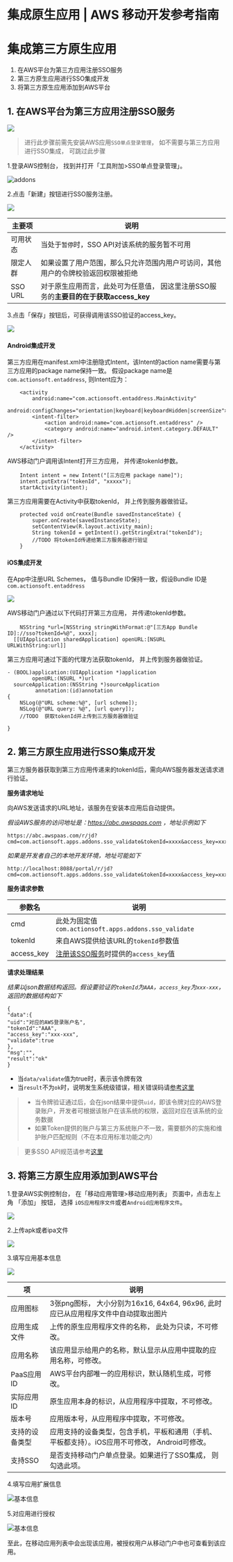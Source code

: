 # 集成原生应用 | AWS 移动开发参考指南

# 集成第三方原生应用

  1. 在AWS平台为第三方应用注册SSO服务
  2. 第三方原生应用进行SSO集成开发
  3. 将第三方原生应用添加到AWS平台

## 1\. 在AWS平台为第三方应用注册SSO服务

![](https://docs.awspaas.com/reference-guide/aws-paas-mobile-development-refrence-guide/3rd-app/nativesso.png)

> 进行此步骤前需先安装AWS应用`SSO单点登录管理`， 如不需要与第三方应用进行SSO集成， 可跳过此步骤

1.登录AWS控制台， 找到并打开「工具附加>SSO单点登录管理」。

![addons](https://docs.awspaas.com/reference-guide/aws-paas-mobile-development-refrence-guide/3rd-app/addons.png)

2.点击「新建」按钮进行SSO服务注册。

![](https://docs.awspaas.com/reference-guide/aws-paas-mobile-development-refrence-guide/3rd-app/register.png)

主要项 | 说明  
---|---  
可用状态 | 当处于`暂停`时，SSO API对该系统的服务暂不可用  
限定人群 | 如果设置了用户范围，那么只允许范围内用户可访问，其他用户的令牌校验返回权限被拒绝  
SSO URL | 对于原生应用而言，此处可为任意值， 因这里注册SSO服务的**主要目的在于获取access_key**  
  
3.点击「保存」按钮后，可获得调用该SSO验证的access_key。

![](https://docs.awspaas.com/reference-guide/aws-paas-mobile-development-refrence-guide/3rd-app/accesskey.png)

#### Android集成开发

第三方应用在manifest.xml中注册隐式Intent，该Intent的action name需要与第三方应用的package name保持一致。 假设package name是`com.actionsoft.entaddress`, 则Intent应为：
    
    
        <activity
            android:name="com.actionsoft.entaddress.MainActivity"
            android:configChanges="orientation|keyboard|keyboardHidden|screenSize">
            <intent-filter>
                <action android:name="com.actionsoft.entaddress" />
                <category android:name="android.intent.category.DEFAULT" />
            </intent-filter>
        </activity>
    

AWS移动门户调用该Intent打开三方应用， 并传递tokenId参数。
    
    
        Intent intent = new Intent("[三方应用 package name]");
        intent.putExtra("tokenId", "xxxxx");
        startActivity(intent);
    

第三方应用需要在Activity中获取tokenId， 并上传到服务器做验证。
    
    
        protected void onCreate(Bundle savedInstanceState) {
            super.onCreate(savedInstanceState);
            setContentView(R.layout.activity_main);
            String tokenId = getIntent().getStringExtra("tokenId");
            //TODO 将tokenId传递给第三方服务器进行验证
        }
    

#### iOS集成开发

在App中注册URL Schemes， 值与Bundle ID保持一致，假设Bundle ID是`com.actionsoft.entaddress`

![](https://docs.awspaas.com/reference-guide/aws-paas-mobile-development-refrence-guide/3rd-app/urlschema.jpg)

AWS移动门户通过以下代码打开第三方应用， 并传递tokenId参数。
    
    
        NSString *url=[NSString stringWithFormat:@"[三方App Bundle ID]://sso?tokenId=%@", xxxx];
      [[UIApplication sharedApplication] openURL:[NSURL URLWithString:url]]
    

第三方应用可通过下面的代理方法获取tokenId， 并上传到服务器做验证。
    
    
    - (BOOL)application:(UIApplication *)application
            openURL:(NSURL *)url
      sourceApplication:(NSString *)sourceApplication
             annotation:(id)annotation
    {
        NSLog(@"URL scheme:%@", [url scheme]);
        NSLog(@"URL query: %@", [url query]);
        //TODO  获取tokenId并上传到三方服务器做验证
    
    }
    

## 2\. 第三方原生应用进行SSO集成开发

第三方服务器获取到第三方应用传递来的tokenId后，需向AWS服务器发送请求进行验证。

**服务请求地址**

向AWS发送请求的URL地址，该服务在安装本应用后自动提供。

_假设AWS服务的访问地址是：<https://abc.awspaas.com> ，地址示例如下_
    
    
    https://abc.awspaas.com/r/jd?cmd=com.actionsoft.apps.addons.sso_validate&tokenId=xxxx&access_key=xxxx
    

_如果是开发者自己的本地开发环境，地址可能如下_
    
    
    http://localhost:8088/portal/r/jd?cmd=com.actionsoft.apps.addons.sso_validate&tokenId=xxxx&access_key=xxxx
    

**服务请求参数**

参数名 | 说明  
---|---  
cmd | 此处为固定值`com.actionsoft.apps.addons.sso_validate`  
tokenId | 来自AWS提供给该URL的`tokenId`参数值  
access_key | [注册该SSO服务](<../manage/register.html>)时提供的`access_key`值  
  
**请求处理结果**

_结果以json数据结构返回。假设要验证的`tokenId`为`AAA`，`access_key`为`xxx-xxx`，返回的数据结构如下_
    
    
    {
    "data":{
    "uid":"对应的AWS登录账户名",
    "tokenId":"AAA",
    "access_key":"xxx-xxx",
    "validate":true
    },
    "msg":"",
    "result":"ok"
    }
    

  * 当`data/validate`值为true时，表示该令牌有效
  * 当`result`不为`ok`时，说明发生系统级错误，相关错误码请[参考这里](<https://docs.awspaas.com/reference-guide/aws-paas-mvc-reference-guide/exception/error-code.html>)

>   * 当令牌验证通过后，会在json结果中提供`uid`，即该令牌对应的AWS登录账户，开发者可根据该账户在该系统的权限，返回对应在该系统的业务数据
>   * 如果Token提供的账户与第三方系统账户不一致，需要额外的实施和维护账户匹配规则（不在本应用标准功能之内）
> 

> 
> 更多SSO API规范请参考[这里](<https://docs.awspaas.com/reference-guide/aws-paas-sso-reference-guide/dev/sso_api.html>)

## 3\. 将第三方原生应用添加到AWS平台

1.登录AWS实例控制台， 在「移动应用管理>移动应用列表」 页面中，点击左上角 「添加」 按钮， 选择 `iOS应用程序文件`或者`Android应用程序文件`。

![](https://docs.awspaas.com/reference-guide/aws-paas-mobile-development-refrence-guide/3rd-app/addnative.png)

2.上传apk或者ipa文件

![](https://docs.awspaas.com/reference-guide/aws-paas-mobile-development-refrence-guide/3rd-app/upload.png)

3.填写应用基本信息

![](https://docs.awspaas.com/reference-guide/aws-paas-mobile-development-refrence-guide/3rd-app/native_basic.png)

项 | 说明  
---|---  
应用图标 | 3张png图标， 大小分别为16x16, 64x64, 96x96, 此时应已从应用程序文件中自动提取出图片  
应用生成文件 | 上传的原生应用程序文件的名称， 此处为只读，不可修改。  
应用名称 | 该应用显示给用户的名称，默认显示从应用中提取的应用名称，可修改。  
PaaS应用ID | AWS平台内部唯一的应用标识，默认随机生成，可修改。  
实际应用ID | 原生应用本身的标识，从应用程序中提取，不可修改。  
版本号 | 应用版本号，从应用程序中提取，不可修改。  
支持的设备类型 | 应用支持的设备类型，包含手机，平板和通用（手机、平板都支持）。iOS应用不可修改， Android可修改。  
支持SSO | 是否支持移动门户单点登录。如果进行了SSO集成， 则勾选此项。  
  
4.填写应用扩展信息

![基本信息](https://docs.awspaas.com/reference-guide/aws-paas-mobile-development-refrence-guide/3rd-app/ext.jpg)

5.对应用进行授权

![基本信息](https://docs.awspaas.com/reference-guide/aws-paas-mobile-development-refrence-guide/3rd-app/auth.jpg)

至此，在移动应用列表中会出现该应用，被授权用户从移动门户中也可查看到该应用。